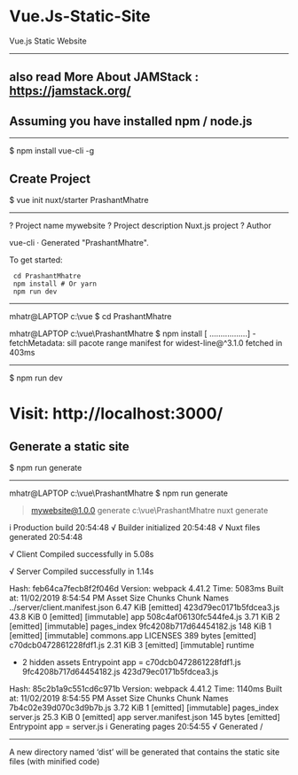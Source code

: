 # Vue.Js-Static-Site
Vue.js Static Website

----------------------------------------------------
also read More About JAMStack : https://jamstack.org/
----------------------------------------------------

## Assuming you have installed npm / node.js

----------------------------------------------------

$ npm install vue-cli -g

## Create Project
$ vue init nuxt/starter PrashantMhatre

----------------------------------------------------

? Project name mywebsite
? Project description Nuxt.js project
? Author

   vue-cli · Generated "PrashantMhatre".

   To get started:

     cd PrashantMhatre
     npm install # Or yarn
     npm run dev

----------------------------------------------------
mhatr@LAPTOP c:\vue
$ cd PrashantMhatre

mhatr@LAPTOP c:\vue\PrashantMhatre
$ npm install
[ .................] - fetchMetadata: sill pacote range manifest for widest-line@^3.1.0 fetched in 403ms


----------------------------------------------------
$ npm run dev

# Visit: http://localhost:3000/

## Generate a static site 
$ npm run generate

----------------------------------------------------

mhatr@LAPTOP c:\vue\PrashantMhatre
$ npm run generate

> mywebsite@1.0.0 generate c:\vue\PrashantMhatre
> nuxt generate

i Production build                                                                                                                                                                   20:54:48
√ Builder initialized                                                                                                                                                                20:54:48
√ Nuxt files generated                                                                                                                                                               20:54:48

√ Client
  Compiled successfully in 5.08s

√ Server
  Compiled successfully in 1.14s


Hash: feb64ca7fecb8f2f046d
Version: webpack 4.41.2
Time: 5083ms
Built at: 11/02/2019 8:54:54 PM
                         Asset       Size  Chunks                         Chunk Names
../server/client.manifest.json   6.47 KiB          [emitted]
       423d79ec0171b5fdcea3.js   43.8 KiB       0  [emitted] [immutable]  app
       508c4af06130fc544fe4.js   3.71 KiB       2  [emitted] [immutable]  pages_index
       9fc4208b717d64454182.js    148 KiB       1  [emitted] [immutable]  commons.app
                      LICENSES  389 bytes          [emitted]
       c70dcb0472861228fdf1.js   2.31 KiB       3  [emitted] [immutable]  runtime
 + 2 hidden assets
Entrypoint app = c70dcb0472861228fdf1.js 9fc4208b717d64454182.js 423d79ec0171b5fdcea3.js

Hash: 85c2b1a9c551cd6c971b
Version: webpack 4.41.2
Time: 1140ms
Built at: 11/02/2019 8:54:55 PM
                  Asset       Size  Chunks                         Chunk Names
7b4c02e39d070c3d9b7b.js   3.72 KiB       1  [emitted] [immutable]  pages_index
              server.js   25.3 KiB       0  [emitted]              app
   server.manifest.json  145 bytes          [emitted]
Entrypoint app = server.js
i Generating pages                                                                                                                                                                   20:54:55
√ Generated /

----------------------------------------------------

A new directory named ‘dist’ will be generated that contains the static site files (with minified code)

